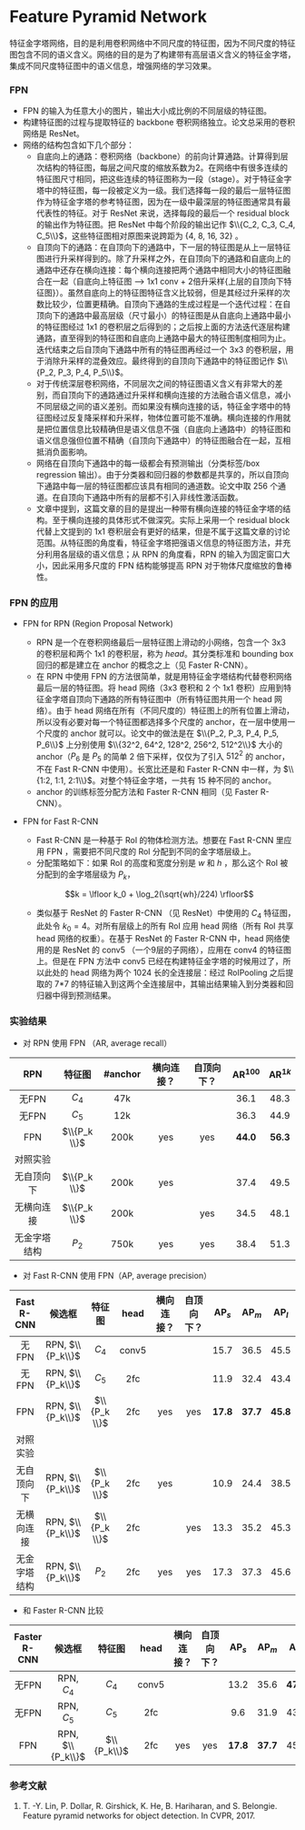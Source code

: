 # Feature Pyramid Network

特征金字塔网络，目的是利用卷积网络中不同尺度的特征图，因为不同尺度的特征图包含不同的语义含义。网络的目的是为了构建带有高层语义含义的特征金字塔，集成不同尺度特征图中的语义信息，增强网络的学习效果。

### FPN

- FPN 的输入为任意大小的图片，输出大小成比例的不同层级的特征图。
- 构建特征图的过程与提取特征的 backbone 卷积网络独立。论文总采用的卷积网络是 ResNet。
- 网络的结构包含如下几个部分：
  - 自底向上的通路：卷积网络（backbone）的前向计算通路。计算得到层次结构的特征图，每层之间尺度的缩放系数为2。在网络中有很多连续的特征图尺寸相同，把这些连续的特征图称为一段（stage）。对于特征金字塔中的特征图，每一段被定义为一级。我们选择每一段的最后一层特征图作为特征金字塔的参考特征图，因为在一级中最深层的特征图通常具有最代表性的特征。对于 ResNet 来说，选择每段的最后一个 residual block 的输出作为特征图。把 ResNet 中每个阶段的输出记作 $\\{C_2, C_3, C_4, C_5\\}$，这些特征图相对原图来说跨距为 {4, 8, 16, 32} 。
  - 自顶向下的通路：在自顶向下的通路中，下一层的特征图是从上一层特征图进行升采样得到的。除了升采样之外，在自顶向下的通路和自底向上的通路中还存在横向连接：每个横向连接把两个通路中相同大小的特征图融合在一起（自底向上特征图 --> 1x1 conv + 2倍升采样{上层的自顶向下特征图}）。虽然自底向上的特征图特征含义比较弱，但是其经过升采样的次数比较少，位置更精确。自顶向下通路的生成过程是一个迭代过程：在自顶向下的通路中最高层级（尺寸最小）的特征图是从自底向上通路中最小的特征图经过 1x1 的卷积层之后得到的；之后按上面的方法迭代逐层构建通路，直至得到的特征图和自底向上通路中最大的特征图制度相同为止。迭代结束之后自顶向下通路中所有的特征图再经过一个 3x3 的卷积层，用于消除升采样的混叠效应。最终得到的自顶向下通路中的特征图记作 $\\{P_2, P_3, P_4, P_5\\}$。
  - 对于传统深层卷积网络，不同层次之间的特征图语义含义有非常大的差别，而自顶向下的通路通过升采样和横向连接的方法融合语义信息，减小不同层级之间的语义差别。而如果没有横向连接的话，特征金字塔中的特征图经过反复降采样和升采样，物体位置可能不准确。横向连接的作用就是把位置信息比较精确但是语义信息不强（自底向上通路中）的特征图和语义信息强但位置不精确（自顶向下通路中）的特征图融合在一起，互相抵消负面影响。
  - 网络在自顶向下通路中的每一级都会有预测输出（分类标签/box  regression 输出）。由于分类器和回归器的参数都是共享的，所以自顶向下通路中每一层的特征图都应该具有相同的通道数。论文中取 256 个通道。在自顶向下通路中所有的层都不引入非线性激活函数。
  - 文章中提到，这篇文章的目的是提出一种带有横向连接的特征金字塔的结构。至于横向连接的具体形式不做深究。实际上采用一个 residual block 代替上文提到的 1x1 卷积层会有更好的结果，但是不属于这篇文章的讨论范围。从特征图的角度看，特征金字塔把强语义信息的特征图方法，并充分利用各层级的语义信息；从 RPN 的角度看，RPN 的输入为固定窗口大小，因此采用多尺度的 FPN 结构能够提高 RPN 对于物体尺度缩放的鲁棒性。

### FPN 的应用

- FPN for RPN (Region Proposal Network)
  - RPN 是一个在卷积网络最后一层特征图上滑动的小网络，包含一个 3x3 的卷积层和两个 1x1 的卷积层，称为 *head*。​其分类标准和 bounding box 回归的都是建立在 anchor 的概念之上（见 Faster R-CNN）。
  - 在 RPN 中使用 FPN 的方法很简单，就是用特征金字塔结构代替卷积网络最后一层的特征图。将 head 网络（3x3 卷积和 2 个 1x1 卷积）应用到特征金字塔自顶向下通路的所有特征图中（所有特征图共用一个 head 网络）。由于 head
     网络在所有（不同尺度的）特征图上的所有位置上滑动，所以没有必要对每一个特征图都选择多个尺度的 anchor，在一层中使用一个尺度的 anchor 就可以。论文中的做法是在 $\\{P_2, P_3, P_4, P_5, P_6\\}$ 上分别使用 $\\{32^2, 64^2, 128^2, 256^2, 512^2\\}$ 大小的 anchor（$P_6$ 是 $P_5$ 的简单 2 倍下采样，仅仅为了引入 $512^2$ 的 anchor，不在 Fast R-CNN 中使用）。长宽比还是和 Faster R-CNN 中一样，为 $\\{1:2, 1:1, 2:1\\}$。对整个特征金字塔，一共有 15 种不同的 anchor。
  - anchor 的训练标签分配方法和 Faster R-CNN 相同（见 Faster R-CNN）。
- FPN for Fast R-CNN
  - Fast R-CNN 是一种基于 RoI 的物体检测方法。想要在 Fast R-CNN 里应用 FPN ，需要把不同尺度的 RoI 分配到不同的金字塔层级上。
  - 分配策略如下：如果 RoI 的高度和宽度分别是 $w$ 和 $h$ ，那么这个 RoI 被分配到的金字塔层级为 $P_k$，

  $$k = \lfloor k_0 + \log_2(\sqrt{wh}/224) \rfloor$$

  - 类似基于 ResNet 的 Faster R-CNN （见 ResNet）中使用的 $C_4$ 特征图，此处令 $k_0 = 4$。对所有层级上的所有 RoI 应用 head 网络（所有 RoI 共享 head 网络的权重）。在基于 ResNet 的 Faster R-CNN 中，head 网络使用的是 ResNet 的 conv5 （一个9层的子网络），应用在 conv4 的特征图上。但是在 FPN 方法中 conv5 已经在构建特征金字塔的时候用过了，所以此处的 head 网络为两个 1024 长的全连接层：经过 RoIPooling 之后提取的 7*7 的特征输入到这两个全连接层中，其输出结果输入到分类器和回归器中得到预测结果。

### 实验结果

- 对 RPN 使用 FPN （AR, average recall）

|  RPN   |     特征图      | \#anchor | 横向连接？ | 自顶向下？ | AR$^{100}$ | AR$^{1k}$ |
| :----: | :----------: | :------: | :---: | :---: | :--------: | :-------: |
|  无FPN  |    $C_4$     |   47k    |       |       |    36.1    |   48.3    |
|  无FPN  |    $C_5$     |   12k    |       |       |    36.3    |   44.9    |
|  FPN   | $\\{P_k \\}$ |   200k   |  yes  |  yes  |  **44.0**  | **56.3**  |
|  对照实验  |              |          |       |       |            |           |
| 无自顶向下  | $\\{P_k \\}$ |   200k   |  yes  |       |    37.4    |   49.5    |
| 无横向连接  | $\\{P_k \\}$ |   200k   |       |  yes  |    34.5    |   48.1    |
| 无金字塔结构 |    $P_2$     |   750k   |  yes  |  yes  |    38.4    |   51.3    |

- 对 Fast R-CNN 使用 FPN（AP, average precision）

| Fast R-CNN |       候选框        |     特征图      | head  | 横向连接？ | 自顶向下？ |  AP$_s$  |  AP$_m$  |  AP$_l$  |
| :--------: | :--------------: | :----------: | :---: | :---: | :---: | :------: | :------: | :------: |
|    无FPN    | RPN, $\\{P_k\\}$ |    $C_4$     | conv5 |       |       |   15.7   |   36.5   |   45.5   |
|    无FPN    | RPN, $\\{P_k\\}$ |    $C_5$     |  2fc  |       |       |   11.9   |   32.4   |   43.4   |
|    FPN     | RPN, $\\{P_k\\}$ | $\\{P_k \\}$ |  2fc  |  yes  |  yes  | **17.8** | **37.7** | **45.8** |
|    对照实验    |                  |              |       |       |       |          |          |          |
|   无自顶向下    | RPN, $\\{P_k\\}$ | $\\{P_k \\}$ |  2fc  |  yes  |       |   10.9   |   24.4   |   38.5   |
|   无横向连接    | RPN, $\\{P_k\\}$ | $\\{P_k \\}$ |  2fc  |       |  yes  |   13.3   |   35.2   |   45.3   |
|   无金字塔结构   | RPN, $\\{P_k\\}$ |    $P_2$     |  2fc  |  yes  |  yes  |   17.3   |   37.3   |   45.6   |

- 和 Faster R-CNN 比较


| Faster R-CNN |       候选框        |     特征图     | head  | 横向连接？ | 自顶向下？ |  AP$_s$  |  AP$_m$  |  AP$_l$  |
| :----------: | :--------------: | :---------: | :---: | :---: | :---: | :------: | :------: | :------: |
|     无FPN     |    RPN, $C_4$    |    $C_4$    | conv5 |       |       |   13.2   |   35.6   | **47.1** |
|     无FPN     |    RPN, $C_5$    |    $C_5$    |  2fc  |       |       |   9.6    |   31.9   |   43.1   |
|     FPN      | RPN, $\\{P_k\\}$ | $\\{P_k\\}$ |  2fc  |  yes  |  yes  | **17.8** | **37.7** |   45.8   |



### 参考文献

1. T. -Y. Lin, P. Dollar, R. Girshick, K. He, B. Hariharan, and S. Belongie. Feature pyramid networks for object detection. In CVPR, 2017.